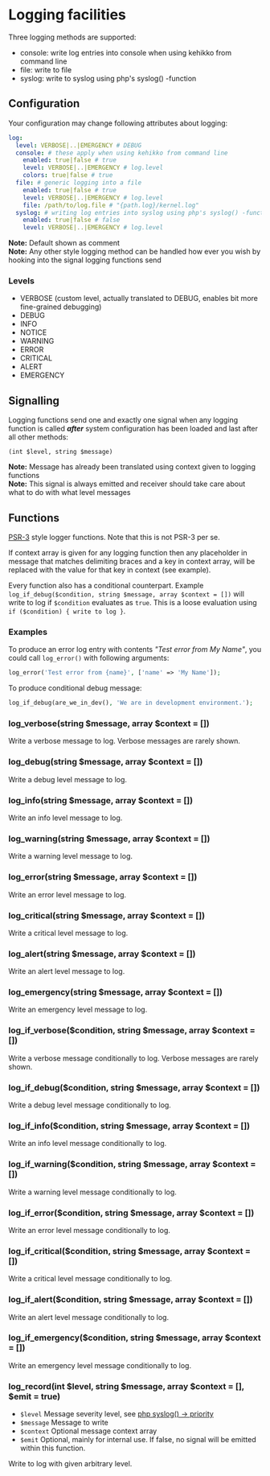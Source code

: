 ---
---

# Logging facilities

Three logging methods are supported:  
* console: write log entries into console when using kehikko from command line
* file: write to file
* syslog: write to syslog using php's syslog() -function

## Configuration

Your configuration may change following attributes about logging:

```yaml
log:
  level: VERBOSE|..|EMERGENCY # DEBUG
  console: # these apply when using kehikko from command line
    enabled: true|false # true
    level: VERBOSE|..|EMERGENCY # log.level
    colors: true|false # true
  file: # generic logging into a file
    enabled: true|false # true
    level: VERBOSE|..|EMERGENCY # log.level
    file: /path/to/log.file # "{path.log}/kernel.log"
  syslog: # writing log entries into syslog using php's syslog() -function
    enabled: true|false # false
    level: VERBOSE|..|EMERGENCY # log.level
```

**Note:** Default shown as comment  
**Note:** Any other style logging method can be handled how ever you wish by hooking into the signal logging functions send

### Levels

* VERBOSE (custom level, actually translated to DEBUG, enables bit more fine-grained debugging)
* DEBUG
* INFO
* NOTICE
* WARNING
* ERROR
* CRITICAL
* ALERT
* EMERGENCY

## Signalling

Logging functions send one and exactly one signal when any logging function is called ***after*** system configuration has been loaded
and last after all other methods:

`(int $level, string $message)`

**Note:** Message has already been translated using context given to logging functions  
**Note:** This signal is always emitted and receiver should take care about what to do with what level messages

## Functions

[PSR-3](https://www.php-fig.org/psr/psr-3/) style logger functions. Note that this is not PSR-3 per se.

If context array is given for any logging function then any placeholder in message that matches delimiting braces and a key in 
context array, will be replaced with the value for that key in context (see example).

Every function also has a conditional counterpart.
Example `log_if_debug($condition, string $message, array $context = [])` will write to log if `$condition` evaluates as `true`.
This is a loose evaluation using `if ($condition) { write to log }`.

### Examples

To produce an error log entry with contents *"Test error from My Name"*, you could call `log_error()` with following arguments:

```php
log_error('Test error from {name}', ['name' => 'My Name']);
```

To produce conditional debug message:

```php
log_if_debug(are_we_in_dev(), 'We are in development environment.');
```

### log_verbose(string $message, array $context = [])

Write a verbose message to log. Verbose messages are rarely shown.

### log_debug(string $message, array $context = [])

Write a debug level message to log.

### log_info(string $message, array $context = [])

Write an info level message to log.

### log_warning(string $message, array $context = [])

Write a warning level message to log.

### log_error(string $message, array $context = [])

Write an error level message to log.

### log_critical(string $message, array $context = [])

Write a critical level message to log.

### log_alert(string $message, array $context = [])

Write an alert level message to log.

### log_emergency(string $message, array $context = [])

Write an emergency level message to log.

### log_if_verbose($condition, string $message, array $context = [])

Write a verbose message conditionally to log. Verbose messages are rarely shown.

### log_if_debug($condition, string $message, array $context = [])

Write a debug level message conditionally to log.

### log_if_info($condition, string $message, array $context = [])

Write an info level message conditionally to log.

### log_if_warning($condition, string $message, array $context = [])

Write a warning level message conditionally to log.

### log_if_error($condition, string $message, array $context = [])

Write an error level message conditionally to log.

### log_if_critical($condition, string $message, array $context = [])

Write a critical level message conditionally to log.

### log_if_alert($condition, string $message, array $context = [])

Write an alert level message conditionally to log.

### log_if_emergency($condition, string $message, array $context = [])

Write an emergency level message conditionally to log.

### log_record(int $level, string $message, array $context = [], $emit = true)

* `$level` Message severity level, see [php syslog() -> priority](http://php.net/manual/en/function.syslog.php)
* `$message` Message to write
* `$context` Optional message context array
* `$emit` Optional, mainly for internal use. If false, no signal will be emitted within this function.

Write to log with given arbitrary level.


